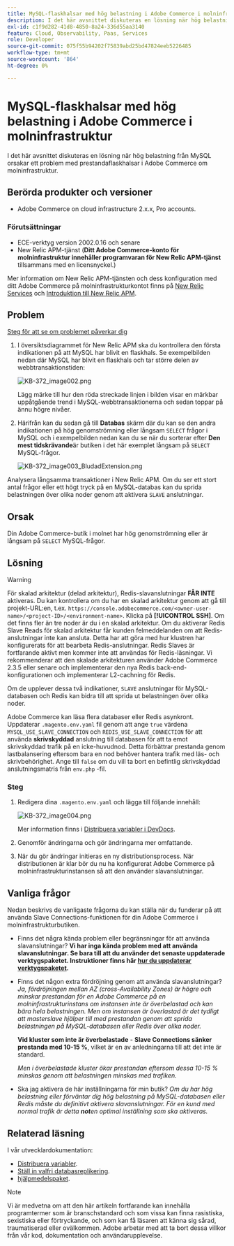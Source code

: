 ```yaml
---
title: MySQL-flaskhalsar med hög belastning i Adobe Commerce i molninfrastruktur
description: I det här avsnittet diskuteras en lösning när hög belastning från MySQL orsakar ett problem med prestandaflaskhalsar i Adobe Commerce om molninfrastruktur.
exl-id: c1f9d282-41d8-4850-8a24-336d55aa3140
feature: Cloud, Observability, Paas, Services
role: Developer
source-git-commit: 075f55b94202f75839abd25bd47824eeb5226485
workflow-type: tm+mt
source-wordcount: '864'
ht-degree: 0%

---
```


# MySQL-flaskhalsar med hög belastning i Adobe Commerce i molninfrastruktur

I det här avsnittet diskuteras en lösning när hög belastning från MySQL orsakar ett problem med prestandaflaskhalsar i Adobe Commerce om molninfrastruktur.

## Berörda produkter och versioner

* Adobe Commerce on cloud infrastructure 2.x.x, Pro accounts.

### Förutsättningar

* ECE-verktyg version 2002.0.16 och senare
* New Relic APM-tjänst (**Ditt Adobe Commerce-konto för molninfrastruktur innehåller programvaran för New Relic APM-tjänst** tillsammans med en licensnyckel.)

Mer information om New Relic APM-tjänsten och dess konfiguration med ditt Adobe Commerce på molninfrastrukturkontot finns på [New Relic Services](https://devdocs.magento.com/guides/v2.3/cloud/project/new-relic.html) och [Introduktion till New Relic APM](https://docs.newrelic.com/docs/apm/new-relic-apm/getting-started/introduction-apm/).

## Problem

<u>Steg för att se om problemet påverkar dig</u>

1. I översiktsdiagrammet för New Relic APM ska du kontrollera den första indikationen på att MySQL har blivit en flaskhals. Se exempelbilden nedan där MySQL har blivit en flaskhals och tar större delen av webbtransaktionstiden:

   ![KB-372_image002.png](assets/KB-372_image002.png)

   Lägg märke till hur den röda streckade linjen i bilden visar en märkbar uppåtgående trend i MySQL-webbtransaktionerna och sedan toppar på ännu högre nivåer.
1. Härifrån kan du sedan gå till **Databas** skärm där du kan se den andra indikationen på hög genomströmning eller långsam `SELECT` frågor i MySQL och i exempelbilden nedan kan du se när du sorterar efter **Den mest tidskrävande**&#x200B;är butiken i det här exemplet långsam på `SELECT` MySQL-frågor.

   ![KB-372_image003_BludadExtension.png](assets/KB-372_image003_BlurredExtension.png)

Analysera långsamma transaktioner i New Relic APM. Om du ser ett stort antal frågor eller ett högt tryck på en MySQL-databas kan du sprida belastningen över olika noder genom att aktivera `SLAVE` anslutningar.

## Orsak

Din Adobe Commerce-butik i molnet har hög genomströmning eller är långsam på `SELECT` MySQL-frågor.

## Lösning

>[!WARNING]
>
>För skalad arkitektur (delad arkitektur), Redis-slavanslutningar **FÅR INTE** aktiveras. Du kan kontrollera om du har en skalad arkitektur genom att gå till projekt-URL:en, t.ex. `https://console.adobecommerce.com/<owner-user-name>/<project-ID>/<environment-name>`. Klicka på **[!UICONTROL SSH]**. Om det finns fler än tre noder är du i en skalad arkitektur. Om du aktiverar Redis Slave Reads för skalad arkitektur får kunden felmeddelanden om att Redis-anslutningar inte kan ansluta. Detta har att göra med hur klustren har konfigurerats för att bearbeta Redis-anslutningar. Redis Slaves är fortfarande aktivt men kommer inte att användas för Redis-läsningar. Vi rekommenderar att den skalade arkitekturen använder Adobe Commerce 2.3.5 eller senare och implementerar den nya Redis back-end-konfigurationen och implementerar L2-cachning för Redis.

Om de upplever dessa två indikationer, `SLAVE` anslutningar för MySQL-databasen och Redis kan bidra till att sprida ut belastningen över olika noder.

Adobe Commerce kan läsa flera databaser eller Redis asynkront. Uppdaterar `.magento.env.yaml` fil genom att ange `true` värdena `MYSQL_USE_SLAVE_CONNECTION` och `REDIS_USE_SLAVE_CONNECTION` för att använda **skrivskyddad** anslutning till databasen för att ta emot skrivskyddad trafik på en icke-huvudnod. Detta förbättrar prestanda genom lastbalansering eftersom bara en nod behöver hantera trafik med läs- och skrivbehörighet. Ange till `false` om du vill ta bort en befintlig skrivskyddad anslutningsmatris från `env.php` -fil.

### Steg

1. Redigera dina `.magento.env.yaml` och lägga till följande innehåll:

   ![KB-372_image004.png](assets/KB-372_image004.png)

   Mer information finns i [Distribuera variabler i DevDocs](https://devdocs.magento.com/cloud/env/variables-deploy.html#mysql_use_slave_connection).

1. Genomför ändringarna och gör ändringarna mer omfattande.
1. När du gör ändringar initieras en ny distributionsprocess. När distributionen är klar bör du nu ha konfigurerat Adobe Commerce på molninfrastrukturinstansen så att den använder slavanslutningar.

## Vanliga frågor

Nedan beskrivs de vanligaste frågorna du kan ställa när du funderar på att använda Slave Connections-funktionen för din Adobe Commerce i molninfrastrukturbutiken.

* Finns det några kända problem eller begränsningar för att använda slavanslutningar? **Vi har inga kända problem med att använda slavanslutningar. Se bara till att du använder det senaste uppdaterade verktygspaketet. Instruktioner finns här [hur du uppdaterar verktygspaketet](https://devdocs.magento.com/cloud/project/ece-tools-update.html).**
* Finns det någon extra fördröjning genom att använda slavanslutningar? *Ja, fördröjningen mellan AZ (cross-Availability Zones) är högre och minskar prestandan för en Adobe Commerce på en molninfrastrukturinstans om instansen inte är överbelastad och kan bära hela belastningen. Men om instansen är överlastad är det tydligt att masterslave hjälper till med prestandan genom att sprida belastningen på MySQL-databasen eller Redis över olika noder.*

  **Vid kluster som inte är överbelastade** -  **Slave Connections sänker prestanda med 10-15 %**, vilket är en av anledningarna till att det inte är standard.

  *Men i överbelastade kluster ökar prestandan eftersom dessa 10-15 % minskas genom att belastningen minskas med trafiken.*
* Ska jag aktivera de här inställningarna för min butik? *Om du har hög belastning eller förväntar dig hög belastning på MySQL-databasen eller Redis måste du definitivt aktivera slavanslutningar. För en kund med normal trafik är detta **not**en optimal inställning som ska aktiveras.*

## Relaterad läsning

I vår utvecklardokumentation:

* [Distribuera variabler](https://devdocs.magento.com/cloud/env/variables-deploy.html).
* [Ställ in valfri databasreplikering](https://devdocs.magento.com/guides/v2.3/config-guide/multi-master/multi-master_slavedb.html).
* [hjälpmedelspaket](https://devdocs.magento.com/cloud/reference/ece-tools-reference.html).

>[!NOTE]
>
>Vi är medvetna om att den här artikeln fortfarande kan innehålla programtermer som är branschstandard och som vissa kan finna rasistiska, sexistiska eller förtryckande, och som kan få läsaren att känna sig sårad, traumatiserad eller ovälkommen. Adobe arbetar med att ta bort dessa villkor från vår kod, dokumentation och användarupplevelse.
